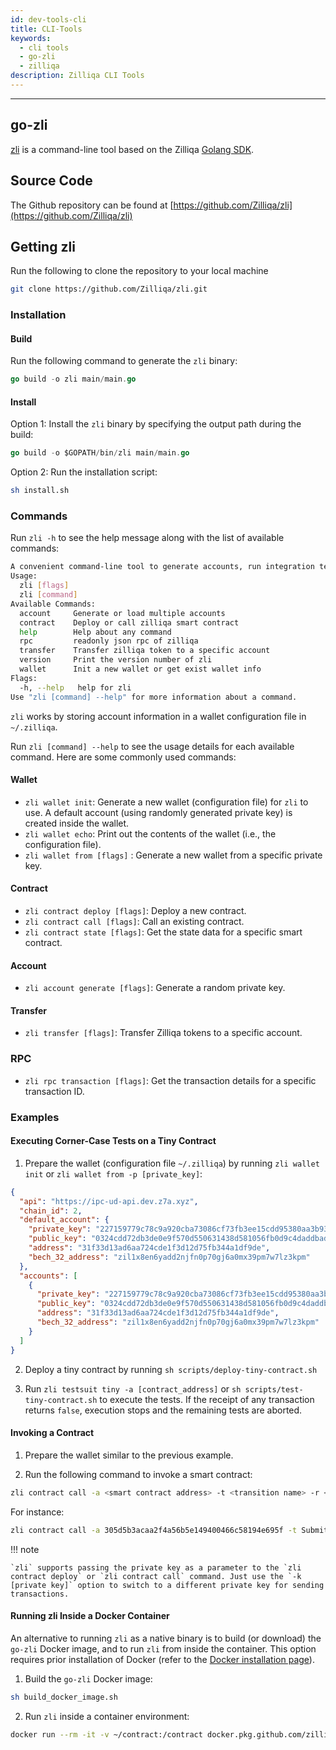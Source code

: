 ```yaml
---
id: dev-tools-cli
title: CLI-Tools
keywords:
  - cli tools
  - go-zli
  - zilliqa
description: Zilliqa CLI Tools
---
```


---

## go-zli

[zli](https://github.com/Zilliqa/zli) is a command-line tool based on the Zilliqa [Golang SDK](https://github.com/Zilliqa/gozilliqa-sdk).

## Source Code

The Github repository can be found at [https://github.com/Zilliqa/zli](https://github.com/Zilliqa/zli)

## Getting zli

Run the following to clone the repository to your local machine

```bash
git clone https://github.com/Zilliqa/zli.git
```

### Installation

#### Build

Run the following command to generate the `zli` binary:

```go
go build -o zli main/main.go
```

#### Install

Option 1: Install the `zli` binary by specifying the output path during the build:

```go
go build -o $GOPATH/bin/zli main/main.go
```

Option 2: Run the installation script:

```bash
sh install.sh
```

### Commands

Run `zli -h` to see the help message along with the list of available commands:

```bash
A convenient command-line tool to generate accounts, run integration testings or run http server .etc
Usage:
  zli [flags]
  zli [command]
Available Commands:
  account     Generate or load multiple accounts
  contract    Deploy or call zilliqa smart contract
  help        Help about any command
  rpc         readonly json rpc of zilliqa
  transfer    Transfer zilliqa token to a specific account
  version     Print the version number of zli
  wallet      Init a new wallet or get exist wallet info
Flags:
  -h, --help   help for zli
Use "zli [command] --help" for more information about a command.
```

`zli` works by storing account information in a wallet configuration file in `~/.zilliqa`.

Run `zli [command] --help` to see the usage details for each available command. Here are some commonly used commands:

#### Wallet

- `zli wallet init`: Generate a new wallet (configuration file) for `zli` to use. A default account (using randomly generated private key) is created inside the wallet.
- `zli wallet echo`: Print out the contents of the wallet (i.e., the configuration file).
- `zli wallet from [flags]` : Generate a new wallet from a specific private key.

#### Contract

- `zli contract deploy [flags]`: Deploy a new contract.
- `zli contract call [flags]`: Call an existing contract.
- `zli contract state [flags]`: Get the state data for a specific smart contract.

#### Account

- `zli account generate [flags]`: Generate a random private key.

#### Transfer

- `zli transfer [flags]`: Transfer Zilliqa tokens to a specific account.

### RPC

- `zli rpc transaction [flags]`: Get the transaction details for a specific transaction ID.

### Examples

#### Executing Corner-Case Tests on a Tiny Contract

1. Prepare the wallet (configuration file `~/.zilliqa`) by running `zli wallet init` or `zli wallet from -p [private_key]`:

```json
{
  "api": "https://ipc-ud-api.dev.z7a.xyz",
  "chain_id": 2,
  "default_account": {
    "private_key": "227159779c78c9a920cba73086cf73fb3ee15cdd95380aa3b93757669e345300",
    "public_key": "0324cdd72db3de0e9f570d550631438d581056fb0d9c4daddbad2928eaf49f54ee",
    "address": "31f33d13ad6aa724cde1f3d12d75fb344a1df9de",
    "bech_32_address": "zil1x8en6yadd2njfn0p70gj6a0mx39pm7w7lz3kpm"
  },
  "accounts": [
    {
      "private_key": "227159779c78c9a920cba73086cf73fb3ee15cdd95380aa3b93757669e345300",
      "public_key": "0324cdd72db3de0e9f570d550631438d581056fb0d9c4daddbad2928eaf49f54ee",
      "address": "31f33d13ad6aa724cde1f3d12d75fb344a1df9de",
      "bech_32_address": "zil1x8en6yadd2njfn0p70gj6a0mx39pm7w7lz3kpm"
    }
  ]
}
```

2. Deploy a tiny contract by running `sh scripts/deploy-tiny-contract.sh`

3. Run `zli testsuit tiny -a [contract_address]` or `sh scripts/test-tiny-contract.sh` to execute the tests. If the receipt of any transaction returns `false`, execution stops and the remaining tests are aborted.

#### Invoking a Contract

1. Prepare the wallet similar to the previous example.

2. Run the following command to invoke a smart contract:

```bash
zli contract call -a <smart contract address> -t <transition name> -r <parameter>
```

For instance:

```bash
zli contract call -a 305d5b3acaa2f4a56b5e149400466c58194e695f -t SubmitTransaction -r "[{\"vname\":\"recipient\",\"type\":\"ByStr20\",\"value\":\"0x381f4008505e940ad7681ec3468a719060caf796\"},{\"vname\":\"amount\",\"type\":\"Uint128\",\"value\":\"10\"},{\"vname\":\"tag\",\"type\":\"String\",\"value\":\"a\"}]"
```

!!! note

    `zli` supports passing the private key as a parameter to the `zli contract deploy` or `zli contract call` command. Just use the `-k [private key]` option to switch to a different private key for sending transactions.

#### Running zli Inside a Docker Container

An alternative to running `zli` as a native binary is to build (or download) the `go-zli` Docker image, and to run `zli` from inside the container. This option requires prior installation of Docker (refer to the [Docker installation page](https://docs.docker.com/install/)).

1. Build the `go-zli` Docker image:

```bash
sh build_docker_image.sh
```

2. Run `zli` inside a container environment:

```bash
docker run --rm -it -v ~/contract:/contract docker.pkg.github.com/zilliqa/zli/zli bash
```
